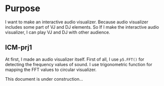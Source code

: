 # Purpose
I want to make an interactive audio visualizer. Because audio visualizer includes some part of VJ and DJ elements.
So If I make the interactive audio visualizer, I can play VJ and DJ with other audience.

## ICM-prj1
At first, I made an audio visualizer itself.
First of all, I use `p5.FFT()` for detecting the frequency values of sound.
I use trigonometric function for mapping the FFT values to circular visualizer.



This document is under construction...
